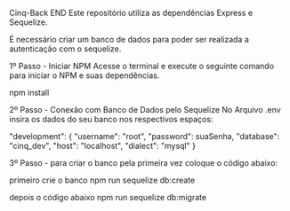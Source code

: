 Cinq-Back END Este repositório utiliza as dependências Express e Sequelize.

É necessário criar um banco de dados para poder ser realizada a autenticação com o sequelize.

1º Passo - Iniciar NPM Acesse o terminal e execute o seguinte comando para iniciar o NPM e suas dependências.

npm install

2º Passo - Conexão com Banco de Dados pelo Sequelize No Arquivo .env insira os dados do seu banco nos respectivos espaços:

"development": {
    "username": "root",
    "password": suaSenha,
    "database": "cinq_dev",
    "host": "localhost",
    "dialect": "mysql"
  }

3º Passo - para criar o banco pela primeira vez coloque o código abaixo:

primeiro crie o banco
npm run sequelize db:create

depois o código abaixo
npm run sequelize db:migrate
